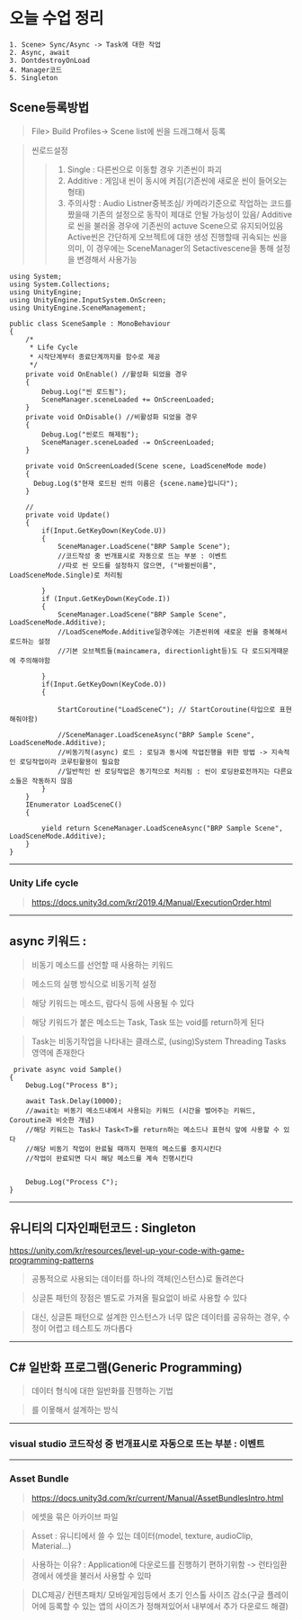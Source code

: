 # 오늘 수업 정리 
```
1. Scene> Sync/Async -> Task에 대한 작업
2. Async, await
3. DontdestroyOnLoad
4. Manager코드
5. Singleton
```
## Scene등록방법
> File> Build Profiles-> Scene list에 씬을 드래그해서 등록

> 씬로드설정   
>> 1. Single : 다른씬으로 이동할 경우 기존씬이 파괴
>> 2. Additive : 게임내 씬이 동시에 켜짐(기존씬에 새로운 씬이 들어오는 형태)
>> 3. 주의사항 : Audio Listner중복조심/ 카메라기준으로 작업하는 코드를 짰을때 기존의 설정으로 동작이 제대로 안될 가능성이 있음/ Additive로 씬을 불러올 경우에 기존씬의 actuve Scene으로 유지되어있음
>> Active씬은 간단하게 오브젝트에 대한 생성 진행할때 귀속되는 씬을 의미, 이 경우에는 SceneManager의 Setactivescene을 통해 설정을 변경해서 사용가능 


```
using System;
using System.Collections;
using UnityEngine;
using UnityEngine.InputSystem.OnScreen;
using UnityEngine.SceneManagement;

public class SceneSample : MonoBehaviour
{
    /*
     * Life Cycle
     * 시작단계부터 종료단계까지를 함수로 제공
     */
    private void OnEnable() //활성화 되었을 경우
    { 
        Debug.Log("씬 로드됨");
        SceneManager.sceneLoaded += OnScreenLoaded;
    }
    private void OnDisable() //비활성화 되었을 경우
    {
        Debug.Log("씬로드 해제됨");
        SceneManager.sceneLoaded -= OnScreenLoaded;
    }

    private void OnScreenLoaded(Scene scene, LoadSceneMode mode)
    {
      Debug.Log($"현재 로드된 씬의 이름은 {scene.name}입니다");
    }

    // 
    private void Update()
    {
        if(Input.GetKeyDown(KeyCode.U))
        {
            SceneManager.LoadScene("BRP Sample Scene");
            //코드작성 중 번개표시로 자동으로 뜨는 부분 : 이벤트
            //따로 씬 모드를 설정하지 않으면, ("바뀔씬이름", LoadSceneMode.Single)로 처리됨

        }
        if (Input.GetKeyDown(KeyCode.I))
        {
            SceneManager.LoadScene("BRP Sample Scene", LoadSceneMode.Additive);
            //LoadSceneMode.Additive일경우에는 기존씬위에 새로운 씬을 중복해서 로드하는 설정
            //기본 오브젝트들(maincamera, directionlight등)도 다 로드되게때문에 주의해야함

        }
        if(Input.GetKeyDown(KeyCode.O))
        {

            StartCoroutine("LoadSceneC"); // StartCoroutine(타입으로 표현해줘야함)

            //SceneManager.LoadSceneAsync("BRP Sample Scene", LoadSceneMode.Additive);
            //비동기적(async) 로드 : 로딩과 동시에 작업진행을 위한 방법 -> 지속적인 로딩작업이라 코루틴활용이 필요함
            //일반적인 씬 로딩작업은 동기적으로 처리됨 : 씬이 로딩완료전까지는 다른요소들은 작동하지 않음
        }   
    }
    IEnumerator LoadSceneC()
    {

        yield return SceneManager.LoadSceneAsync("BRP Sample Scene", LoadSceneMode.Additive);
    }
}
```
---
### Unity Life cycle
> https://docs.unity3d.com/kr/2019.4/Manual/ExecutionOrder.html

---
## async 키워드 :
> 비동기 메소드를 선언할 때 사용하는 키워드

> 메소드의 실행 방식으로 비동기적 설정

> 해당 키워드는 메소드, 람다식 등에 사용될 수 있다

> 해당 키워드가 붙은 메소드는 Task, Task<T> 또는 void를 return하게 된다

> Task는 비동기작업을 나타내는 클래스로, (using)System Threading Tasks영역에 존재한다    
  ```
   private async void Sample()
  {
      Debug.Log("Process B");
      
      await Task.Delay(10000);
      //await는 비동기 메소드내에서 사용되는 키워드 (시간을 벌어주는 키워드, Coroutine과 비슷한 개념)
      //해당 키워드는 Task나 Task<T>를 return하는 메소드나 표현식 앞에 사용할 수 있다
      //해당 비동기 작업이 완료될 때까지 현재의 메소드를 중지시킨다
      //작업이 완료되면 다시 해당 메소드를 계속 진행시킨다


      Debug.Log("Process C");
  }
  ```
---
## 유니티의 디자인패턴코드 : Singleton
https://unity.com/kr/resources/level-up-your-code-with-game-programming-patterns

> 공통적으로 사용되는 데이터를 하나의 객체(인스턴스)로 돌려쓴다

> 싱글톤 패턴의 장점은 별도로 가져올 필요없이 바로 사용할 수 있다

> 대신, 싱글톤 패턴으로 설계한 인스턴스가 너무 많은 데이터를 공유하는 경우, 수정이 어렵고 테스트도 까다롭다

---
## C# 일반화 프로그램(Generic Programming) 
> 데이터 형식에 대한 일반화를 진행하는 기법

> <T> 를 이욯해서 설계하는 방식
---
### visual studio 코드작성 중 번개표시로 자동으로 뜨는 부분 : 이벤트
---
### Asset Bundle
> https://docs.unity3d.com/kr/current/Manual/AssetBundlesIntro.html

> 에셋을 묶은 아카이브 파일

> Asset : 유니티에서 쓸 수 있는 데이터(model, texture, audioClip, Material...)
  
> 사용하는 이유? : Application에 다운로드를 진행하기 편하기위함 -> 런타임환경에서 에셋을 불러서 사용할 수 있따

> DLC제공/ 컨텐츠패치/ 모바일게임등에서 초기 인스톨 사이즈 감소(구글 플레이어에 등록할 수 있는 앱의 사이즈가 정해져있어서 내부에서 추가 다운로드 해결)




